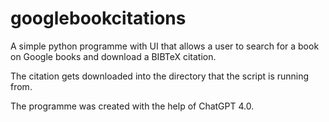 # googlebookcitations
A simple python programme with UI that allows a user to search for a book on Google books and download a BIBTeX citation. 

The citation gets downloaded into the directory that the script is running from.

The programme was created with the help of ChatGPT 4.0.
